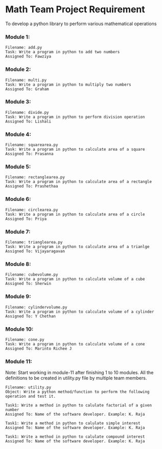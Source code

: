 # Math Team Project Requirement
To develop a python library to perform various mathematical operations
### Module 1:
    Filename: add.py
    Task: Write a program in python to add two numbers
    Assigned To: Fawziya

### Module 2:
    Filename: multi.py
    Task: Write a program in python to multiply two numbers
    Assigned To: Graham

### Module 3:
    Filename: divide.py
    Task: Write a program in python to perform division operation
    Assigned To: Lishali

### Module 4:
    Filename: squarearea.py
    Task: Write a program in python to calculate area of a square
    Assigned To: Prasanna  

### Module 5:
    Filename: rectanglearea.py
    Task: Write a program in python to calculate area of a rectangle
    Assigned To: Prashethaa

### Module 6:
    Filename: circlearea.py
    Task: Write a program in python to calculate area of a circle
    Assigned To: Priya

### Module 7:
    Filename: trianglearea.py
    Task: Write a program in python to calculate area of a trianlge
    Assigned To: Vijayaragavan 

### Module 8:
    Filename: cubevolume.py
    Task: Write a program in python to calculate volume of a cube
    Assigned To: Sherwin  

### Module 9:
    Filename: cylindervolume.py
    Task: Write a program in python to calculate volume of a cylinder
    Assigned To: Y Chethan  

### Module 10:
    Filename: cone.py
    Task: Write a program in python to calculate volume of a cone
    Assigned To: Marinto Richee J   

### Module 11:
Note: Start working in module-11 after finishing 1 to 10 modules. All the definitions to be created in utility.py file by multiple team members.

    Filename: utility.py    
    Object: Write a python method/function to perform the following operation and test it.

    Task1: Write a method in python to calulate factorial of a given number
    Assigned To: Name of the software developer. Example: K. Raja

    Task1: Write a method in python to calulate simple interest
    Assigned To: Name of the software developer. Example: K. Raja

    Task1: Write a method in python to calulate compound interest
    Assigned To: Name of the software developer. Example: K. Raja            